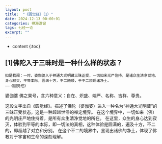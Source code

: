 ```yaml
---
layout: post
title:  "《圆觉经》（1）"
date: 2024-12-13 00:00:01
categories: 禅海游记
tags: 七经一论
excerpt: ""
---
```


* content
{:toc}


## [1]佛陀入于三昧时是一种什么样的状态？
```
如是我闻：一时，婆伽婆入于神通大光明藏三昧正受，一切如来光严住持，是诸众生清净觉地，身心寂灭，平等本际，圆满十方，不二随顺，于不二境现诸净土。
——《圆觉经》
```
婆伽婆
佛之果号，含六种意义：自在、炽盛、端严、名称、吉祥、尊贵。

这段文字出自《圆觉经》。描述了佛陀（婆伽婆）进入一种名为“神通大光明藏”的三昧正受状态，这是一种超越世俗的禅定境界。
在这个境界中，一切如来（佛）的光明庄严地住持着，是所有众生清净觉地的所在。
在这里，众生的身心达到寂灭，体验到平等的本际，即一切法的真相，这种体验是圆满的，遍及十方，不二的，即超越了对立和分别。
在这个不二的境界中，显现出诸佛的净土，体现了佛教对于宇宙和生命的深刻理解。



















